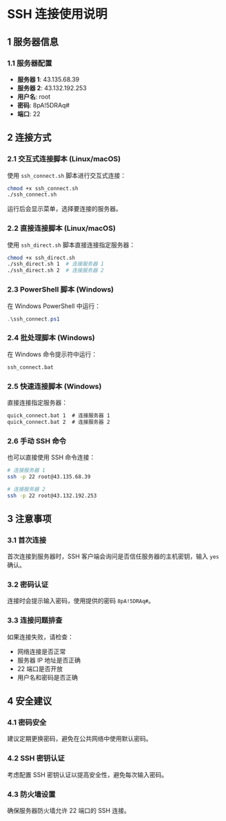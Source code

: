 # SSH 连接使用说明

## 1 服务器信息

### 1.1 服务器配置
- **服务器 1**: 43.135.68.39
- **服务器 2**: 43.132.192.253
- **用户名**: root
- **密码**: 8pA!5DRAq#
- **端口**: 22

## 2 连接方式

### 2.1 交互式连接脚本 (Linux/macOS)
使用 `ssh_connect.sh` 脚本进行交互式连接：

```bash
chmod +x ssh_connect.sh
./ssh_connect.sh
```

运行后会显示菜单，选择要连接的服务器。

### 2.2 直接连接脚本 (Linux/macOS)
使用 `ssh_direct.sh` 脚本直接连接指定服务器：

```bash
chmod +x ssh_direct.sh
./ssh_direct.sh 1  # 连接服务器 1
./ssh_direct.sh 2  # 连接服务器 2
```

### 2.3 PowerShell 脚本 (Windows)
在 Windows PowerShell 中运行：

```powershell
.\ssh_connect.ps1
```

### 2.4 批处理脚本 (Windows)
在 Windows 命令提示符中运行：

```cmd
ssh_connect.bat
```

### 2.5 快速连接脚本 (Windows)
直接连接指定服务器：

```cmd
quick_connect.bat 1  # 连接服务器 1
quick_connect.bat 2  # 连接服务器 2
```

### 2.6 手动 SSH 命令
也可以直接使用 SSH 命令连接：

```bash
# 连接服务器 1
ssh -p 22 root@43.135.68.39

# 连接服务器 2
ssh -p 22 root@43.132.192.253
```

## 3 注意事项

### 3.1 首次连接
首次连接到服务器时，SSH 客户端会询问是否信任服务器的主机密钥，输入 `yes` 确认。

### 3.2 密码认证
连接时会提示输入密码，使用提供的密码 `8pA!5DRAq#`。

### 3.3 连接问题排查
如果连接失败，请检查：
- 网络连接是否正常
- 服务器 IP 地址是否正确
- 22 端口是否开放
- 用户名和密码是否正确

## 4 安全建议

### 4.1 密码安全
建议定期更换密码，避免在公共网络中使用默认密码。

### 4.2 SSH 密钥认证
考虑配置 SSH 密钥认证以提高安全性，避免每次输入密码。

### 4.3 防火墙设置
确保服务器防火墙允许 22 端口的 SSH 连接。 